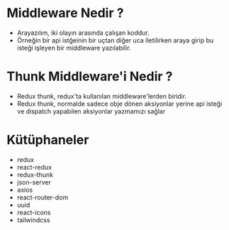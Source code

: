 # Middleware Nedir ?

- Arayazılım, iki olayın arasında çalışan koddur.
- Örneğin bir api istğeinin bir uçtan diğer uca iletilirken araya girip bu isteği işleyen bir middleware yazılabilir.

# Thunk Middleware'i Nedir ?

- Redux thunk, redux'ta kullanılan middleware'lerden biridir.
- Redux thunk, normalde sadece obje dönen aksiyonlar yerine api isteği ve dispatch yapabilen aksiyonlar yazmamızı sağlar

# Kütüphaneler

- redux
- react-redux
- redux-thunk
- json-server
- axios
- react-router-dom
- uuid
- react-icons
- tailwindcss
